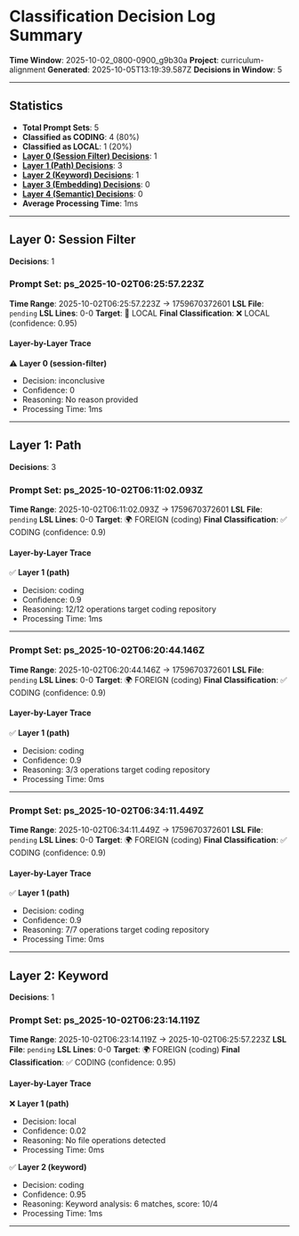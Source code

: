 # Classification Decision Log Summary

**Time Window**: 2025-10-02_0800-0900_g9b30a
**Project**: curriculum-alignment
**Generated**: 2025-10-05T13:19:39.587Z
**Decisions in Window**: 5

---

## Statistics

- **Total Prompt Sets**: 5
- **Classified as CODING**: 4 (80%)
- **Classified as LOCAL**: 1 (20%)
- **[Layer 0 (Session Filter) Decisions](#layer-0-session-filter)**: 1
- **[Layer 1 (Path) Decisions](#layer-1-path)**: 3
- **[Layer 2 (Keyword) Decisions](#layer-2-keyword)**: 1
- **[Layer 3 (Embedding) Decisions](#layer-3-embedding)**: 0
- **[Layer 4 (Semantic) Decisions](#layer-4-semantic)**: 0
- **Average Processing Time**: 1ms

---

## Layer 0: Session Filter

**Decisions**: 1

### Prompt Set: ps_2025-10-02T06:25:57.223Z

**Time Range**: 2025-10-02T06:25:57.223Z → 1759670372601
**LSL File**: `pending`
**LSL Lines**: 0-0
**Target**: 📍 LOCAL
**Final Classification**: ❌ LOCAL (confidence: 0.95)

#### Layer-by-Layer Trace

⚠️ **Layer 0 (session-filter)**
- Decision: inconclusive
- Confidence: 0
- Reasoning: No reason provided
- Processing Time: 1ms

---

## Layer 1: Path

**Decisions**: 3

### Prompt Set: ps_2025-10-02T06:11:02.093Z

**Time Range**: 2025-10-02T06:11:02.093Z → 1759670372601
**LSL File**: `pending`
**LSL Lines**: 0-0
**Target**: 🌍 FOREIGN (coding)
**Final Classification**: ✅ CODING (confidence: 0.9)

#### Layer-by-Layer Trace

✅ **Layer 1 (path)**
- Decision: coding
- Confidence: 0.9
- Reasoning: 12/12 operations target coding repository
- Processing Time: 1ms

---

### Prompt Set: ps_2025-10-02T06:20:44.146Z

**Time Range**: 2025-10-02T06:20:44.146Z → 1759670372601
**LSL File**: `pending`
**LSL Lines**: 0-0
**Target**: 🌍 FOREIGN (coding)
**Final Classification**: ✅ CODING (confidence: 0.9)

#### Layer-by-Layer Trace

✅ **Layer 1 (path)**
- Decision: coding
- Confidence: 0.9
- Reasoning: 3/3 operations target coding repository
- Processing Time: 0ms

---

### Prompt Set: ps_2025-10-02T06:34:11.449Z

**Time Range**: 2025-10-02T06:34:11.449Z → 1759670372601
**LSL File**: `pending`
**LSL Lines**: 0-0
**Target**: 🌍 FOREIGN (coding)
**Final Classification**: ✅ CODING (confidence: 0.9)

#### Layer-by-Layer Trace

✅ **Layer 1 (path)**
- Decision: coding
- Confidence: 0.9
- Reasoning: 7/7 operations target coding repository
- Processing Time: 0ms

---

## Layer 2: Keyword

**Decisions**: 1

### Prompt Set: ps_2025-10-02T06:23:14.119Z

**Time Range**: 2025-10-02T06:23:14.119Z → 2025-10-02T06:25:57.223Z
**LSL File**: `pending`
**LSL Lines**: 0-0
**Target**: 🌍 FOREIGN (coding)
**Final Classification**: ✅ CODING (confidence: 0.95)

#### Layer-by-Layer Trace

❌ **Layer 1 (path)**
- Decision: local
- Confidence: 0.02
- Reasoning: No file operations detected
- Processing Time: 0ms

✅ **Layer 2 (keyword)**
- Decision: coding
- Confidence: 0.95
- Reasoning: Keyword analysis: 6 matches, score: 10/4
- Processing Time: 1ms

---

